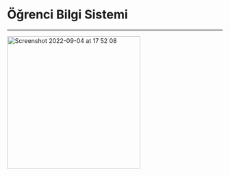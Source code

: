 # Öğrenci Bilgi Sistemi

---

<img width="311" alt="Screenshot 2022-09-04 at 17 52 08" src="https://user-images.githubusercontent.com/72032853/188319700-05888db6-279e-4986-93de-4f32e49901cb.png">

